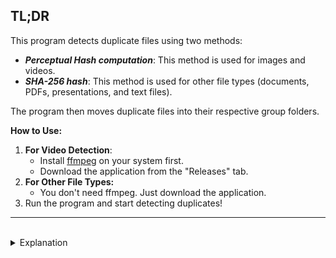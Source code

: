 ## TL;DR


This program detects duplicate files using two methods:
- ***Perceptual Hash computation***: This method is used for images and videos.
- ***SHA-256 hash***: This method is used for other file types (documents, PDFs, presentations, and text files).

The program then moves duplicate files into their respective group folders.

**How to Use:**
1. **For Video Detection**:
    - Install [ffmpeg](https://github.com/akamhy/videohash/wiki/Install-FFmpeg,-but-how%3F) on your system first.
    - Download the application from the "Releases" tab.
2. **For Other File Types:**
    - You don't need ffmpeg. Just download the application.
3. Run the program and start detecting duplicates!
***

<br>

<details>
<summary>Explanation</summary>

Deteksi Duplikasi Gambar & Video
---

Program ini ada karena awalnya saya ingin mengelompokkan file gambar dan video dari *laptop* dan *handphone* ke dalam satu tempat. Namun, dengan banyaknya file, memilah dan mengelompokkan file-file tersebut serta menentukan apakah gambar atau video sudah ada sebelumnya (duplikasi) akan memakan waktu yang lama. Maka dari itu dengan bantuan **Chat GPT** (karena saya belum terlalu familiar dengan python secara mendalam) program ini ada.

*Main program* dalam *repository* ini terdiri dari `detect8.py`, `move.py` & `delete.py`. Saya belum melakukan *refactor* atau mengoptimasi kode karena untuk saat ini yang terpenting adalah program sudah sesuai dengan ekspektasi saya, yaitu mendeteksi gambar atau video yang sama atau duplikasi. Terdapat folder `temp` yang digunakan sebagai *history* dalam proses *try and error* saat membuat program ini.

## Pembahasan

Pada langkah awal menentukan `target_folder` terlebih dahulu, kemudian *method* `group_files_by_hash` akan dijalankan, yang akan menentukan file gambar atau video berdasarkan ekstensi yang sudah ditentukan,

***

### 1. Gambar

Menggunakan *method* `get_image_hash` yang akan mendapatkan *hash*, lebih spesifiknya menggunakan __*pHash*__ atau __*Perceptual Hash computation*__. Ini menggunakan *library* [imagehash](https://scikit-image.org/) sebagai *hashing* dan [PIL](https://pillow.readthedocs.io/en/stable/) untuk mendapatkan file gambar dari path.

Sebelumnya saya menggunakan *hash* __MD5__ yang terdapat pada file `detect.py`. tapi pada praktiknya, tak jarang gambar-gambar yang tak serupa tetap masuk dalam 1 folder group yang seharusnya itu terpisah (tidak cukup akurat), lalu dengan bantuan Chat GPT terdapat note, seperti berikut

>Additionally, using the MD5 hash of the image content for comparison, which is fast but not entirely foolproof, as different images might have the same hash. For more robust duplicate image detection, you could consider using perceptual hashing techniques such as dHash or pHash.

Seperti penjelasan diatas, MD5 bisa dikatakan terlalu simple untuk membandingkan kesamaan 2 file, dan direkomendasikan dengan hasil yang __*robust*__ menggunakan __dHash__ atau __pHash__, maka dari itu pada file `detect8.py` ini menggunakan pHash. Reference [pHash](https://www.hackerfactor.com/blog/index.php?/archives/432-Looks-Like-It.html).

Lanjut, setelah hash didapatkan, maka akan melakukan pengecekan pada *dictionary* `file_groups`, terdapat *key* dengan hash tersebut atau tidak, jika ada maka akan di *append item* ke *value list* jika tidak akan membuat *key value* baru.


### 2. Video

Kemudian pada ekstensi video, saya menggunakan *libary* [videohash](https://akamhy.github.io/videohash/) yang menggunakan __pHash__ juga di dalamnya, sebelum menggunakan diperlukan menginstall __FFmpeg__ terlebih dahulu.

Setelah *hash* didapatkan, langkah yg sama dilakukan, yaitu melakukan pengecekan pada *dictionary* `file_groups`.

***


Kemudian pada langkah akhir, `file_groups` ini akan mulai di *looping* dan akan melakukan pemindahan file ke dalam group masing-masing dengan format, 

```python
f"group_{group_id}"
```

Dan lanjut ke *method* `move_single_file_folders` pada file `move.py`. Saya menentukan *target & destination folder* ke tempat yang sama, kerena saya ingin mengeluarkan file di tiap-tiap group ini yang hanya terdiri dari 1 file saja yang berarti tidak terjadi duplikasi. Dan setelah semua group sudah dilakukan pengecekan, maka *method* `delete_empty_folders` pada file `delete.py` dijalankan, yang akan menghapus folder-folder group yang kosong.

Jika semua sudah berhasil dilakukan, maka pada `target_folder` ini hanya akan tersisa folder group-group yang *duplicate* saja yang akan dilakukan pengecekan, step ini dilakukan secara manual, untuk menentukan apakah file-file di folder ini memang sama atau terdapat perbedaan, karena pada *case* dilakukan, masih ada beberapa gambar yang sebenarnya beda tapi hanya sedikit perbedaan, tapi tidak terdeteksi oleh *hash*. Setelah sudah di *filter*, maka `target_folder` saat ini sudah selesai, dan lanjut ke folder-folder yg lain yang ingin dilakukan pengecekan.

***

#### Tambahan,

Pada folder `temp`, terdapat file `index.py` & `rename.py` yang mungkin akan berguna untuk me-*rename* semua file dari `target_folder` yang ditentukan, dan juga file-file lainnya untuk saat ini belum atau tidak digunakan, karena fokus utama terdapat pada file `detect8.py`, `move.py` & `delete.py`.

Note, mungkin untuk kedepannya, jika ada keperluan lain dan memerlukan program untuk mempermudah, repository ini akan di *update* sesuai kebutuhan.

***

### Update
#### 18 April 2024
- Pada update ini saya menambahkan program dalam bentuk GUI menggunakan library __PySimpleGUI__ pada file `app2.py`, untuk file *exe* dapat dilihat pada [link berikut](https://github.com/vstacked/media_duplicate_detector/releases), tapi sebelum itu harus install __ffmpeg__ terlebih dahulu pada sistem karena diperlukan untuk library __videohash__ pada [berikut](https://github.com/akamhy/videohash/wiki/Install-FFmpeg,-but-how%3F).
- sedangkan pada file `app.py` merupakan percobaan pertama saya dalam menggunakan library ini, yang hanya menampilkan gambar dari list gambar yang dipilih.
#### 22 April 2024
- Menambahkan tipe file lain untuk di deteksi, seperti file dengan extensi `.docx`, `.pdf`, `.pptx` & `.txt` dengan menggunakan metode `hash.sha256()`
- Menambahkan tema default _GreenTan_
#### 25 April 2024
- Menambahkan pengaturan ekstensi, menambah dan menghapus ekstensi-ekstensi yang akan di *detect* agar lebih *customable*.
- Mengatur icon aplikasi dengan bantuan [AI](https://pixlr.com/image-generator).
</details>